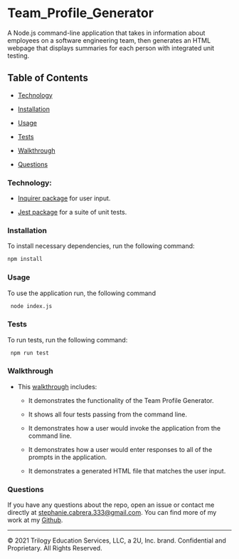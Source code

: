 # Team_Profile_Generator
A Node.js command-line application that takes in information about employees on a software engineering team, then generates an HTML webpage that displays summaries for each person with integrated unit testing.

## Table of Contents 

* [Technology](#technology)

* [Installation](#installation)

* [Usage](#usage)

* [Tests](#tests)

* [Walkthrough](#walkthrough)

* [Questions](#questions)


### Technology:
* [Inquirer package](https://www.npmjs.com/package/inquirer) for user input.

* [Jest package](https://www.npmjs.com/package/jest) for a suite of unit tests.


### Installation 

To install necessary dependencies, run the following command:
```bash
npm install
```

### Usage
To use the application run, the following command
```bash
 node index.js
```

### Tests

To run tests, run the following command:
```bash
 npm run test
```

### Walkthrough  

* This [walkthrough](https://drive.google.com/file/d/1M26Xh1uqQ849j9IWr9FJs83c-xF7Tva8/view) includes: 
  
  * It demonstrates the functionality of the Team Profile Generator.

  * It shows all four tests passing from the command line.

  * It demonstrates how a user would invoke the application from the command line.

  * It demonstrates how a user would enter responses to all of the prompts in the application.

  * It demonstrates a generated HTML file that matches the user input.


### Questions
If you have any questions about the repo, open an issue or contact me directly at stephanie.cabrera.333@gmail.com. You can find more of my work at my [Github](https://github.com/s-cabrera/).

---
© 2021 Trilogy Education Services, LLC, a 2U, Inc. brand. Confidential and Proprietary. All Rights Reserved.
